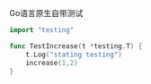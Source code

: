 Go语言原生自带测试

```go
import "testing"

func TestIncrease(t *testing.T) {
	t.Log("stating testing")
	increase(1,2)
}
```